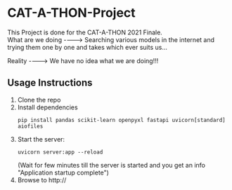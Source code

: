 # CAT-A-THON-Project
This Project is done for the CAT-A-THON 2021 Finale. <br>
What are we doing ----> Searching various models in the internet and trying them one by one and takes which ever suits us...

Reality ----> We have no idea what we are doing!!!


## Usage Instructions
1. Clone the repo
2. Install dependencies
    ```
    pip install pandas scikit-learn openpyxl fastapi uvicorn[standard] aiofiles
    ```
3. Start the server:
    ```
    uvicorn server:app --reload
    ```
    (Wait for few minutes till the server is started and you get an info "Application startup complete")
4. Browse to http://
